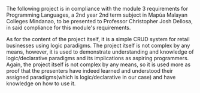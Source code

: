 The following project is in compliance with the module 3 requirements for Programming Languages, a 2nd year 2nd term subject in Mapúa Malayan Colleges Mindanao, to be presented to 
Professor Christopher Josh Dellosa, in said compliance for this module's requirements.

As for the content of the project itself, it is a simple CRUD system for retail businesses using logic paradigms. The project itself is not complex by any means, however, it is used to demonstrate
understanding and knowledge of logic/declarative paradigms and its implications as aspiring programmers. Again, the project itself is not complex by any means, so it is used more as proof that the presenters 
have indeed learned and understood their assigned paradigms(which is logic/declarative in our case) and have knowledge on how to use it.
